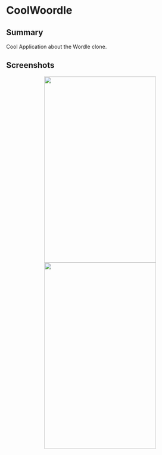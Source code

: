 # CoolWoordle

## Summary
Cool Application about the Wordle clone. 

## Screenshots
<p align="center">
<img src="https://user-images.githubusercontent.com/80006278/159326832-a2909758-48c9-47b2-9bfd-fc12360c21bc.png" width="300" height="500" />
<img src="https://user-images.githubusercontent.com/80006278/159326973-22f62d1b-4ba1-41a5-84b0-68138ae6ed3e.png" width="300" height="500" />
</p>
